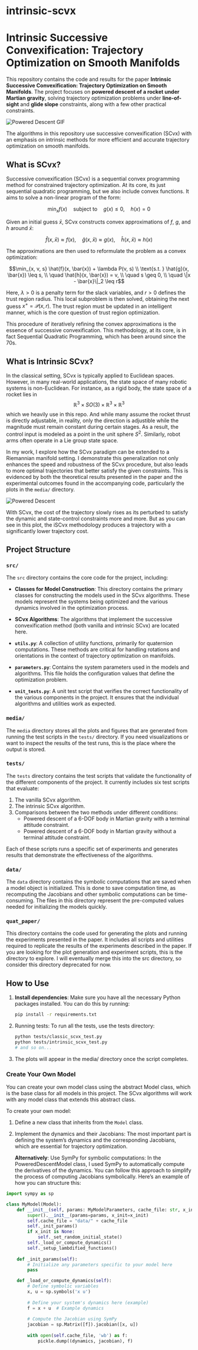 # intrinsic-scvx

# Intrinsic Successive Convexification: Trajectory Optimization on Smooth Manifolds

This repository contains the code and results for the paper **Intrinsic Successive Convexification: Trajectory Optimization on Smooth Manifolds**. The project focuses on **powered descent of a rocket under Martian gravity**, solving trajectory optimization problems under **line-of-sight** and **glide slope** constraints, along with a few other practical constraints. 


![Powered Descent GIF](media/intrinsic_scvx_rocket_descent.gif)



The algorithms in this repository use successive convexification (SCvx) with an emphasis on intrinsic methods for more efficient and accurate trajectory optimization on smooth manifolds.




## What is SCvx?

Successive convexification (SCvx) is a sequential convex programming method for constrained trajectory optimization. At its core, its just sequential quadratic programming, but we also include convex functions. It aims to solve a non-linear program of the form:

$$\min_x f(x) \quad \text{subject to} \quad g(x) \leq 0, \quad h(x) = 0$$

Given an initial guess $\bar{x}$, SCvx constructs convex approximations of $f$, $g$, and $h$ around $\bar{x}$:

$$\hat{f}(x, \bar{x}) \approx f(x), \quad \hat{g}(x, \bar{x}) \approx g(x), \quad \hat{h}(x, \bar{x}) \approx h(x)$$

The approximations are then used to reformulate the problem as a convex optimization:

$$\min_{x, v, s} \hat{f}(x, \bar{x}) + \lambda P(v, s) \\ 
\text{s.t. }
\hat{g}(x, \bar{x}) \leq s, \\ \quad \hat{h}(x, \bar{x}) = v, \\ \quad s \geq 0, \\ \quad \|x - \bar{x}\|_2 \leq r$$

Here, $\lambda > 0$ is a penalty term for the slack variables, and $r>0$ defines the trust region radius. This local subproblem is then solved, obtaining the next guess $x^+ = \mathcal{P}(x,r)$. The trust region must be updated in an intelligent manner, which is the core question of trust region optimization. 


This procedure of iteratively refining the convex approximations is the essence of successive convexification. This methodology, at its core, is in fact Sequential Quadratic Programming, which has been around since the 70s. 

## What is Intrinsic SCvx?

In the classical setting, SCvx is typically applied to Euclidean spaces. However, in many real-world applications, the state space of many robotic systems is non-Euclidean. For instance, as a rigid body, the state space of a rocket lies in $$\mathbb{R}^3 \times SO(3) \times \mathbb{R}^3 \times \mathbb{R}^3$$ which we heavily use in this repo. And while many assume the rocket thrust is directly adjustable, in reality, only the direction is adjustible while the magnitude must remain constant during certain stages. As a result, the control input is modeled as a point in the unit sphere $S^2$. Similarly, robot arms often operate in a Lie group state space. 

In my work, I explore how the SCvx paradigm can be extended to a Riemannian manifold setting. I demonstrate this generalization not only enhances the speed and robustness of the SCvx procedure, but also leads to more optimal trajectories that better satisfy the given constraints. This is evidenced by both the theoretical results presented in the paper and the experimental outcomes found in the accompanying code, particularly the plots in the `media/` directory.

![Powered Descent](media/traj_cost_comparison.jpg)

With SCvx, the cost of the trajectory slowly rises as its perturbed to satisfy the dynamic and state-control constraints more and more. But as you can see in this plot, the iSCvx methodology produces a trajectory with a significantly lower trajectory cost. 



## Project Structure

### `src/`
The `src` directory contains the core code for the project, including:

- **Classes for Model Construction**: This directory contains the primary classes for constructing the models used in the SCvx algorithms. These models represent the systems being optimized and the various dynamics involved in the optimization process.
  
- **SCvx Algorithms**: The algorithms that implement the successive convexification method (both vanilla and intrinsic SCvx) are located here.

- **`utils.py`**: A collection of utility functions, primarily for quaternion computations. These methods are critical for handling rotations and orientations in the context of trajectory optimization on manifolds.

- **`parameters.py`**: Contains the system parameters used in the models and algorithms. This file holds the configuration values that define the optimization problem.

- **`unit_tests.py`**: A unit test script that verifies the correct functionality of the various components in the project. It ensures that the individual algorithms and utilities work as expected.

### `media/`
The `media` directory stores all the plots and figures that are generated from running the test scripts in the `tests/` directory. If you need visualizations or want to inspect the results of the test runs, this is the place where the output is stored.

### `tests/`
The `tests` directory contains the test scripts that validate the functionality of the different components of the project. It currently includes six test scripts that evaluate:

1. The vanilla SCvx algorithm.
2. The intrinsic SCvx algorithm.
3. Comparisons between the two methods under different conditions:
   - Powered descent of a 6-DOF body in Martian gravity with a terminal attitude constraint.
   - Powered descent of a 6-DOF body in Martian gravity without a terminal attitude constraint.

Each of these scripts runs a specific set of experiments and generates results that demonstrate the effectiveness of the algorithms.

### `data/`
The `data` directory contains the symbolic computations that are saved when a model object is initialized. This is done to save computation time, as recomputing the Jacobians and other symbolic computations can be time-consuming. The files in this directory represent the pre-computed values needed for initializing the models quickly.

### `quat_paper/`
This directory contains the code used for generating the plots and running the experiments presented in the paper. It includes all scripts and utilities required to replicate the results of the experiments described in the paper. If you are looking for the plot generation and experiment scripts, this is the directory to explore. I will eventually merge this into the src directory, so consider this directory deprecated for now.

## How to Use

1. **Install dependencies**:
   Make sure you have all the necessary Python packages installed. You can do this by running:
   ```bash
   pip install -r requirements.txt
2.	Running tests:
    To run all the tests, use the tests directory:
    ```bash
    python tests/classic_scvx_test.py
    python tests/intrinsic_scvx_test.py
    # and so on...
3.	The plots will appear in the media/ directory once the script completes.

### Create Your Own Model

You can create your own model class using the abstract Model class, which is the base class for all models in this project. The SCvx algorithms will work with any model class that extends this abstract class.

To create your own model:

1.	Define a new class that inherits from the ```Model``` class.

2.	Implement the dynamics and their Jacobians: The most important part is defining the system’s dynamics and the corresponding Jacobians, which are essential for trajectory optimization. 

    **Alternatively**: Use SymPy for symbolic computations: In the PoweredDescentModel class, I used SymPy to automatically compute the derivatives of the dynamics. You can follow this approach to simplify the process of computing Jacobians symbolically. Here’s an example of how you can structure this:

```python
import sympy as sp

class MyModel(Model):
    def __init__(self, params: MyModelParameters, cache_file: str, x_init: Optional[np.ndarray] = None):
        super().__init__(params=params, x_init=x_init)
        self.cache_file = "data/" + cache_file
        self._init_params()
        if x_init is None:
            self._set_random_initial_state()
        self._load_or_compute_dynamics()
        self._setup_lambdified_functions()
    
    def _init_params(self):
        # Initialize any parameters specific to your model here
        pass

    def _load_or_compute_dynamics(self):
        # Define symbolic variables
        x, u = sp.symbols('x u')
        
        # Define your system's dynamics here (example)
        f = x + u  # Example dynamics
        
        # Compute the Jacobian using SymPy
        jacobian = sp.Matrix([f]).jacobian([x, u])
        
        with open(self.cache_file, 'wb') as f:
            pickle.dump((dynamics, jacobian), f)